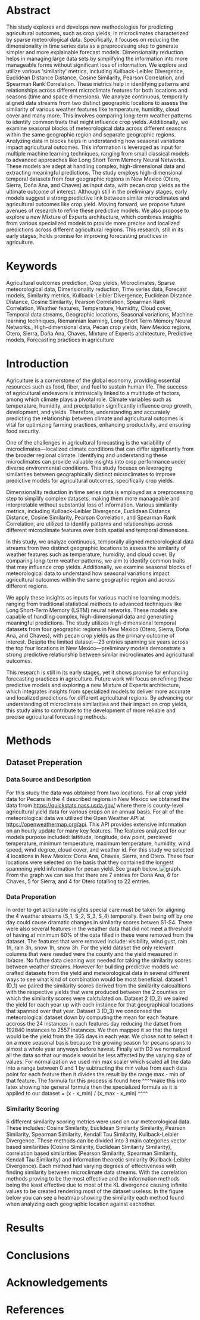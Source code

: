 # Abstract

This study explores and develops new methodologies for predicting agricultural outcomes, such as crop yields, in microclimates characterized by sparse meteorological data. Specifically, it focuses on reducing the dimensionality in time series data as a preprocessing step to generate simpler and more explainable forecast models. Dimensionality reduction helps in managing large data sets by simplifying the information into more manageable forms without significant loss of information. We explore and utilize various 'similarity' metrics, including Kullback-Leibler Divergence, Euclidean Distance Distance, Cosine Similarity, Pearson Correlation, and Spearman Rank Correlation. These metrics help in identifying patterns and relationships across different microclimate features for both locations and seasons (time and space dimensions). We analyze continuous, temporally aligned data streams from two distinct geographic locations to assess the similarity of various weather features like temperature, humidity, cloud cover and many more. This involves comparing long-term weather patterns to identify common traits that might influence crop yields. Additionally, we examine seasonal blocks of meteorological data across different seasons within the same geographic region and separate geographic regions. Analyzing data in blocks helps in understanding how seasonal variations impact agricultural outcomes. This information is leveraged as input for multiple machine learning techniques, ranging from small classical models to advanced approaches like Long Short Term Memory Neural Networks. These models are adept at handling complex, high-dimensional data and extracting meaningful predictions. The study employs high-dimensional temporal datasets from four geographic regions in New Mexico (Otero, Sierra, Doña Ana, and Chaves) as input data, with pecan crop yields as the ultimate outcome of interest. Although still in the preliminary stages, early models suggest a strong predictive link between similar microclimates and agricultural outcomes like crop yield. Moving forward, we propose future avenues of research to refine these predictive models. We also propose to explore a new Mixture of Experts architecture, which combines insights from various specialized models to provide more precise and localized predictions across different agricultural regions. This research, still in its early stages, holds promise for improving forecasting practices in agriculture.

# Keywords
Agricultural outcomes prediction, Crop yields, Microclimates, Sparse meteorological data, Dimensionality reduction, Time series data, Forecast models, Similarity metrics, Kullback-Leibler Divergence, Euclidean Distance Distance, Cosine Similarity, Pearson Correlation, Spearman Rank Correlation, Weather features, Temperature, Humidity, Cloud cover, Temporal data streams, Geographic locations, Seasonal variations, Machine learning techniques, Riemannian learning, Long Short Term Memory Neural Networks., High-dimensional data, Pecan crop yields, New Mexico regions, Otero, Sierra, Doña Ana, Chaves, Mixture of Experts architecture, Predictive models, Forecasting practices in agriculture

# Introduction

Agriculture is a cornerstone of the global economy, providing essential resources such as food, fiber, and fuel to sustain human life. The success of agricultural endeavors is intrinsically linked to a multitude of factors, among which climate plays a pivotal role. Climate variables such as temperature, humidity, and precipitation significantly influence crop growth, development, and yields. Therefore, understanding and accurately predicting the relationship between climate and agricultural outcomes is vital for optimizing farming practices, enhancing productivity, and ensuring food security.

One of the challenges in agricultural forecasting is the variability of microclimates—localized climate conditions that can differ significantly from the broader regional climate. Identifying and understanding these microclimates can provide valuable insights into crop performance under diverse environmental conditions. This study focuses on leveraging similarities between geographically distinct microclimates to improve predictive models for agricultural outcomes, specifically crop yields.

Dimensionality reduction in time series data is employed as a preprocessing step to simplify complex datasets, making them more manageable and interpretable without substantial loss of information. Various similarity metrics, including Kullback-Leibler Divergence, Euclidean Distance Distance, Cosine Similarity, Pearson Correlation, and Spearman Rank Correlation, are utilized to identify patterns and relationships across different microclimate features over both spatial and temporal dimensions.

In this study, we analyze continuous, temporally aligned meteorological data streams from two distinct geographic locations to assess the similarity of weather features such as temperature, humidity, and cloud cover. By comparing long-term weather patterns, we aim to identify common traits that may influence crop yields. Additionally, we examine seasonal blocks of meteorological data to understand how seasonal variations impact agricultural outcomes within the same geographic region and across different regions.

We apply these insights as inputs for various machine learning models, ranging from traditional statistical methods to advanced techniques like Long Short-Term Memory (LSTM) neural networks. These models are capable of handling complex, high-dimensional data and generating meaningful predictions. The study utilizes high-dimensional temporal datasets from four geographic regions in New Mexico (Otero, Sierra, Doña Ana, and Chaves), with pecan crop yields as the primary outcome of interest. Despite the limited dataset—23 entries spanning six years across the top four locations in New Mexico—preliminary models demonstrate a strong predictive relationship between similar microclimates and agricultural outcomes.

This research is still in its early stages, yet it shows promise for enhancing forecasting practices in agriculture. Future work will focus on refining these predictive models and exploring a new Mixture of Experts architecture, which integrates insights from specialized models to deliver more accurate and localized predictions for different agricultural regions. By advancing our understanding of microclimate similarities and their impact on crop yields, this study aims to contribute to the development of more reliable and precise agricultural forecasting methods.

# Methods

## Dataset Preperation

### Data Source and Description

For this study the data was obtained from two locations. For all crop yield data for Pecans in the 4 described regions in New Mexico we obtained the data frrom https://quickstats.nass.usda.gov/ where there is county-level agricultural yield data for various crops on an annual basis. For all of the meteorological data we utilized the Open Weather API at https://openweathermap.org/api. This API provides extensive information on an hourly update for many key features. The features analyzed for our models purpose included: lattitude, longitude, dew point, percieved temperature, minimum temperature, maximum temperature, humidity, wind speed, wind degree, cloud cover, and weather id. For this study we selected 4 locations in New Mexico: Dona Ana, Chaves, Sierra, and Otero. These four locations were selected on the basis that they contained the longest spannning yield information for pecan yield. See graph below. ![graph](number_of_entries_by_new_mexico_count.png). From the graph we can see that there are 7 entries for Dona Ana, 6 for Chaves, 5 for Sierra, and 4 for Otero totalling to 22 entries. 

### Data Preperation

In order to get actionable insights special care must be taken for aligning the 4 weather streams (S_1, S_2, S_3, S_4) temporally. Even being off by one day could cause dramatic changes in similarity scores betwen S1-S4. There were also several features in the weather data that did not meet a threshold of having at minimum 60% of the data filled in these were removed from the dataset. The features that were removed include: visibility, wind gust, rain 1h, rain 3h, snow 1h, snow 3h. For the yield dataset the only relevant columns that were needed were the county and the yield measured in lb/acre. No futhre data cleaning was needed for taking the similarity scores between weather streams. However for building predictive models we crafted datasets from the yield and meteorological data in several different ways to see what kind of combination would be most beneficial. dataset 1 (D_1) we paired the similarity scores derived from the similarity calcualtions with the respective yields that were produced between the 2 counties on which the similarity scores were calctulated on. Dataset 2 (D_2) we paired the yield for each year up with each instance for that geographical locations that spanned over that year. Dataset 3 (D_3) we condensed the meteorological dataset down by computing the mean for each feature accross the 24 instances in each features day reducing the datset from 192840 instances to 2557 instances. We then mapped it so that the target would be the yield from the 365 days in each year. We chose not to select it on a more seasonal basis because the growing season for pecans spans to almost a whole year anyways before havest. Finally with D3 we normalized  all the data so that our models would be less affected by the varying size of values. For normalization we used min max scaler which scaled all the data into a range between 0 and 1 by subtracting the min value from each data point for each feature then it divides the result by the range max - min of that feature. The formula for this process is found here ^^^^make this into latex showing hte general formula then  the specialized formula as it is applied to our dataset = (x - x_min) / (x_max - x_min) ^^^^ 


### Similarity Scoring

6 different similarity scoring metrics were used on our meteorological data. These includes: Cosine Similarity, Euclidean Similarity Similarity, Pearson Similarity, Spearman Similarity, Kendall Tau Similarity, Kullback-Leibler Divergence. These methods can be divided into 3 main categories vector based similarities (Cosine Similarity, Euclidean Similarity Similarity), correlation based similarities (Pearson Similarity, Spearman Similarity, Kendall Tau Similarity) and information theoretic similarity (Kullback-Leibler Divergence). Each method had varying degrees of effectiveness with finding similarity between microclimate data streams. With the correlation methods proving to be the most effective and the information methods being the least effective due to most of the KL divergence causing infinite values to be created  rendering most of the dataset useless. In the figure below you can see a heatmap showing the similarity each method found when analyzing each geographic location against eachother. 



# Results 

# Conclusions

# Acknowledgements

# References